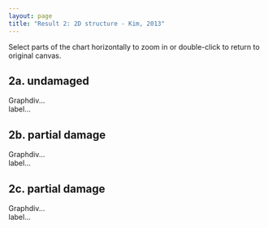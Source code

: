 ```yaml
---
layout: page
title: "Result 2: 2D structure - Kim, 2013"
---
```


<script type="text/javascript" src="dygraph-combined.js"></script>

<div id="wrap">
<div><p>Select parts of the chart horizontally to zoom in or double-click to return to original canvas.</p></div>

<h2>2a. undamaged</h2>
<div id="graphdiv1" class="chart" >Graphdiv...</div>
<div id="labels1">label...</div>

<h2>2b. partial damage</h2>
<div id="graphdiv2" class="chart" >Graphdiv...</div>
<div id="labels2">label...</div>

<h2>2c. partial damage</h2>
<div id="graphdiv3" class="chart" >Graphdiv...</div>
<div id="labels3">label...</div>

</div>
<script type="text/javascript">
  g1 = new Dygraph(
    document.getElementById("graphdiv1"),
    "data2a.csv", // path to CSV file
    {
	//title: 'Predicted Damage Indexes for 36 bars truss structure',
	titleHeight:16,
	labels: ["step","01", "02", "03", "04", "05", "06", "07", "08", "09", "10","11","12","13","14","15","16"],
	width:540,
	height:420,
	delimiter:"\t",
	//'Damage Index':{axis:{}},
	xlabel:'Iteration',
	ylabel: 'Stiffness factor (BETA)',
	axes: {
		y: {
		valueFormatter: function(y) {return y.toPrecision(8) ;		},
		axisLabelFormatter: function(y) { return y.toPrecision(2) ;	}
		}
	},
	legend: 'always',
	strokeWidth:1,
	labelsSeparateLines:true,
	labelsDiv:document.getElementById("labels1"),
	axisLabelFontSize:10,
	highlightSeriesOpts: {strokeWidth: 3,},


	}          // options
  );
  
    g2 = new Dygraph(
    document.getElementById("graphdiv2"),
    "data2b.csv", // path to CSV file
    {
	//title: 'Predicted Damage Indexes for 36 bars truss structure',
	titleHeight:16,
	labels: ["step","01", "02", "03", "04", "05", "06", "07", "08", "09", "10","11","12","13","14","15","16"],
	width:540,
	height:420,
	delimiter:"\t",
	//'Damage Index':{axis:{}},
	xlabel:'Iteration',
	ylabel: 'Stiffness factor (BETA)',
	axes: {
		y: {
		valueFormatter: function(y) {return y.toPrecision(8) ;		},
		axisLabelFormatter: function(y) { return y.toPrecision(2) ;	}
		}
	},
	legend: 'always',
	strokeWidth:1,
	labelsSeparateLines:true,
	labelsDiv:document.getElementById("labels2"),
	axisLabelFontSize:10,
	highlightSeriesOpts: {strokeWidth: 3,},


	}          // options
  );
  
    g3 = new Dygraph(
    document.getElementById("graphdiv3"),
    "data2c.csv", // path to CSV file
    {
	//title: 'Predicted Damage Indexes for 36 bars truss structure',
	titleHeight:16,
	labels: ["step","01", "02", "03", "04", "05", "06", "07", "08", "09", "10","11","12","13","14","15","16"],
	width:540,
	height:420,
	delimiter:"\t",
	//'Damage Index':{axis:{}},
	xlabel:'Iteration',
	ylabel: 'Stiffness factor (BETA)',
	axes: {
		y: {
		valueFormatter: function(y) {return y.toPrecision(8) ;		},
		axisLabelFormatter: function(y) { return y.toPrecision(2) ;	}
		}
	},
	legend: 'always',
	strokeWidth:1,
	labelsSeparateLines:true,
	labelsDiv:document.getElementById("labels3"),
	axisLabelFontSize:10,
	highlightSeriesOpts: {strokeWidth: 3,},


	}          // options
  );
  
</script>



